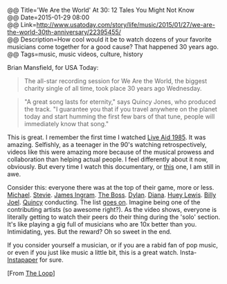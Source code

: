 @@ Title='We Are the World' At 30: 12 Tales You Might Not Know  
@@ Date=2015-01-29 08:00  
@@ Link=http://www.usatoday.com/story/life/music/2015/01/27/we-are-the-world-30th-anniversary/22395455/  
@@ Description=How cool would it be to watch dozens of your favorite musicians come together for a good cause? That happened 30 years ago.  
@@ Tags=music, music videos, culture, history  

Brian Mansfield, for USA Today:

>The all-star recording session for We Are the World, the biggest charity single of all time, took place 30 years ago Wednesday.

>"A great song lasts for eternity," says Quincy Jones, who produced the track. "I guarantee you that if you travel anywhere on the planet today and start humming the first few bars of that tune, people will immediately know that song."

This is great. I remember the first time I watched [Live Aid 1985][la]. It was amazing. Selfishly, as a teenager in the 90's watching retrospectively, videos like this were amazing more because of the musical prowess and collaboration than helping actual people. I feel differently about it now, obviously. But every time I watch this documentary, or [this][dt] one, I am still in awe.

Consider this: everyone there was at the top of their game, more or less. [Michael][mj]. [Stevie][sw]. [James Ingram][ji]. [The Boss][bs]. [Dylan][bd]. [Diana][dr]. [Huey Lewis][hl]. [Billy Joel][bj]. [Quincy][qj] conducting. The list [goes on][fl]. Imagine being one of the contributing artists (so awesome right?). As the video shows, everyone is literally getting to watch their peers do their thing during the 'solo' section. It's like playing a gig full of musicians who are 10x better than you. Intimidating, yes. But the reward? Oh so sweet in the end.

If you consider yourself a musician, or if you are a rabid fan of pop music, or even if you just like music a little bit, this is a great watch. Insta-[Instapaper][ip] for sure. 

[From [The Loop][tl]]

[la]: https://en.wikipedia.org/wiki/Live_Aid
[dt]: https://en.wikipedia.org/wiki/Do_They_Know_It%27s_Christmas%3F
[mj]: https://en.wikipedia.org/wiki/Michael_Jackson
[sw]: https://en.wikipedia.org/wiki/Stevie_wonder
[ji]: https://en.wikipedia.org/wiki/James_Ingram
[bs]: https://en.wikipedia.org/wiki/Bruce_Springsteen
[bd]: https://en.wikipedia.org/wiki/Bob_Dylan
[dr]: https://en.wikipedia.org/wiki/Diana_Ross
[hl]: https://en.wikipedia.org/wiki/Huey_Lewis
[bj]: https://en.wikipedia.org/wiki/Billy_Joel
[fl]: https://en.wikipedia.org/wiki/We_Are_the_World#Music_and_vocal_arrangements
[qj]: https://en.wikipedia.org/wiki/Quincy_Jones
[ip]: https://itunes.apple.com/us/app/instapaper/id288545208?mt=8&at=1l3vx9s
[tl]: http://www.loopinsight.com/2015/01/28/we-are-the-world-was-recorded-30-years-ago-today-heres-the-backstory/
